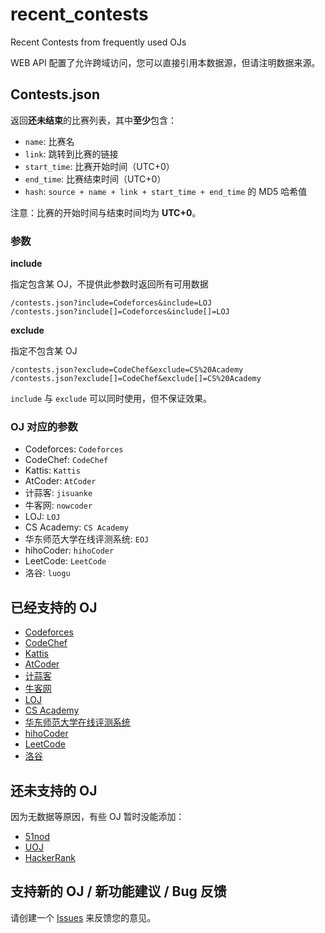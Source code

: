 # recent_contests

Recent Contests from frequently used OJs

WEB API 配置了允许跨域访问，您可以直接引用本数据源，但请注明数据来源。

## Contests.json

返回**还未结束**的比赛列表，其中**至少**包含：

- `name`: 比赛名
- `link`: 跳转到比赛的链接
- `start_time`: 比赛开始时间（UTC+0）
- `end_time`: 比赛结束时间（UTC+0）
- `hash`: `source + name + link + start_time + end_time` 的 MD5 哈希值

注意：比赛的开始时间与结束时间均为 **UTC+0**。

### 参数

**include**

指定包含某 OJ，不提供此参数时返回所有可用数据

```
/contests.json?include=Codeforces&include=LOJ
/contests.json?include[]=Codeforces&include[]=LOJ
```

**exclude**

指定不包含某 OJ

```
/contests.json?exclude=CodeChef&exclude=CS%20Academy
/contests.json?exclude[]=CodeChef&exclude[]=CS%20Academy
```

`include` 与 `exclude` 可以同时使用，但不保证效果。

### OJ 对应的参数

- Codeforces: `Codeforces`
- CodeChef: `CodeChef`
- Kattis: `Kattis`
- AtCoder: `AtCoder`
- 计蒜客: `jisuanke`
- 牛客网: `nowcoder`
- LOJ: `LOJ`
- CS Academy: `CS Academy`
- 华东师范大学在线评测系统: `EOJ`
- hihoCoder: `hihoCoder`
- LeetCode: `LeetCode`
- 洛谷: `luogu`

## 已经支持的 OJ

- [Codeforces](https://codeforces.com/)
- [CodeChef](https://www.codechef.com/)
- [Kattis](https://open.kattis.com/)
- [AtCoder](https://atcoder.jp/)
- [计蒜客](https://www.jisuanke.com/)
- [牛客网](https://www.nowcoder.com/)
- [LOJ](https://loj.ac/)
- [CS Academy](https://csacademy.com/)
- [华东师范大学在线评测系统](https://acm.ecnu.edu.cn/)
- [hihoCoder](https://hihocoder.com/)
- [LeetCode](https://leetcode.com/)
- [洛谷](https://www.luogu.org/)

## 还未支持的 OJ

因为无数据等原因，有些 OJ 暂时没能添加：

- [51nod](https://www.51nod.com/)
- [UOJ](http://uoj.ac/)
- [HackerRank](https://www.hackerrank.com)

## 支持新的 OJ / 新功能建议 / Bug 反馈

请创建一个 [Issues](https://github.com/MeiK-h/recent_contests/issues) 来反馈您的意见。
